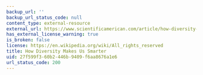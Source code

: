 ```yaml
---
backup_url: ''
backup_url_status_code: null
content_type: external-resource
external_url: https://www.scientificamerican.com/article/how-diversity-makes-us-smarter/
has_external_license_warning: true
is_broken: false
license: https://en.wikipedia.org/wiki/All_rights_reserved
title: How Diversity Makes Us Smarter
uid: 27f599f3-60b2-446b-9409-f6aa8676a1e6
url_status_code: 200
---
```

